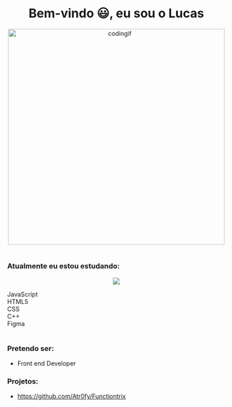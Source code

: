 <h1 align="center">Bem-vindo 😃, eu sou o Lucas</h1>

<p align="center"><img alt="codingif" width="500" src="https://i.pinimg.com/originals/e4/26/70/e426702edf874b181aced1e2fa5c6cde.gif"></p>
<h1>
<h3 align="left">Atualmente eu estou estudando:</h3>

<p align="center">
  <a href="https://skillicons.dev">
    <img src="https://skillicons.dev/icons?i=js,html,css,cpp,figma" />
  </a>
</p>

JavaScript <br>
HTML5 <br>
CSS <br>
C++ <br> 
Figma 

<h1>
<h3 align="left">Pretendo ser:</h3>

- Front end Developer

<h3 align="left">Projetos:</h3>

- https://github.com/Atr0fy/Functiontrix
